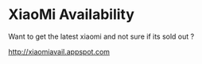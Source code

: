XiaoMi Availability
================

Want to get the latest xiaomi and not sure if its sold out ?


http://xiaomiavail.appspot.com
